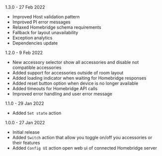 1.3.0 - 27 Feb 2022
- Improved Host validation pattern
- Improved PI error messages
- Relaxed Homebridge schema requirements
- Fallback for layout unavailability
- Exception analytics
- Dependencies update

1.2.0 - 9 Feb 2022
- New accessory selector show all accessories and disable not compatible accessories
- Added support for accessories outside of room layout
- Added loading indicator when waiting for Homebridge responses
- Added reset button option when device is no longer available
- Added timeouts for Homebridge API calls
- Improved error handling and user error message

1.1.0 - 29 Jan 2022
- Added `Set state` action

1.0.0 - 27 Jan 2022
- Initial release
- Added `Switch` action that allow you toggle on/off you accessories or their features
- Added `Config UI` action open web ui of connected Homebridge server
